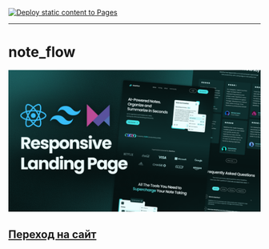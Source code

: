 [![Deploy static content to Pages](https://github.com/dim4ik1985/note_flow/actions/workflows/deploy.yml/badge.svg)](https://github.com/dim4ik1985/note_flow/actions/workflows/deploy.yml)

---

# note_flow

![Note Flow](src/assets/Cover.png)

## [Переход на сайт](https://dim4ik1985.github.io/note_flow/)
